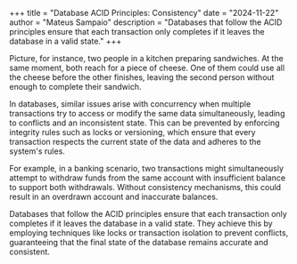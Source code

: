 +++
title = "Database ACID Principles: Consistency"
date = "2024-11-22"
author = "Mateus Sampaio"
description = "Databases that follow the ACID principles ensure that each transaction only completes if it leaves the database in a valid state."
+++

Picture, for instance, two people in a kitchen preparing sandwiches. At the same moment, both reach for a piece of cheese. One of them could use all the cheese before the other finishes, leaving the second person without enough to complete their sandwich.

In databases, similar issues arise with concurrency when multiple transactions try to access or modify the same data simultaneously, leading to conflicts and an inconsistent state. This can be prevented by enforcing integrity rules such as locks or versioning, which ensure that every transaction respects the current state of the data and adheres to the system's rules.

For example, in a banking scenario, two transactions might simultaneously attempt to withdraw funds from the same account with insufficient balance to support both withdrawals. Without consistency mechanisms, this could result in an overdrawn account and inaccurate balances.

Databases that follow the ACID principles ensure that each transaction only completes if it leaves the database in a valid state. They achieve this by employing techniques like locks or transaction isolation to prevent conflicts, guaranteeing that the final state of the database remains accurate and consistent.

